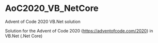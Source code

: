# AoC2020_VB_NetCore
Advent of Code 2020 VB.Net solution

Solution for the Advent of Code 2020 (https://adventofcode.com/2020) in VB.Net (.Net Core)